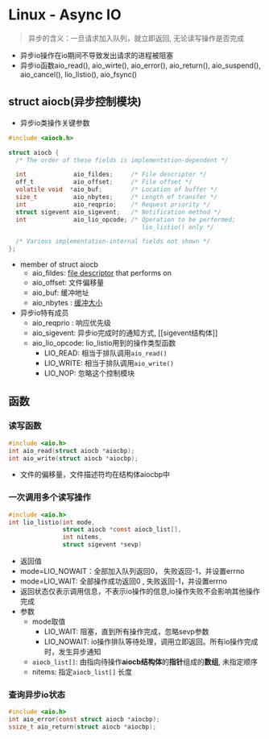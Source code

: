 # Linux - Async IO

> 异步的含义：一旦请求加入队列，就立即返回, 无论读写操作是否完成
- 异步io操作在io期间不导致发出请求的进程被阻塞
- 异步io函数aio_read(), aio_wirte(), aio_error(), aio_return(), aio_suspend(), aio_cancel(), lio_listio(), aio_fsync()

## struct aiocb(异步控制模块)

- 异步io类操作关键参数

```c
#include <aiocb.h>

struct aiocb {
  /* The order of these fields is implementation-dependent */

  int             aio_fildes;     /* File descriptor */
  off_t           aio_offset;     /* File offset */
  volatile void  *aio_buf;        /* Location of buffer */
  size_t          aio_nbytes;     /* Length of transfer */
  int             aio_reqprio;    /* Request priority */
  struct sigevent aio_sigevent;   /* Notification method */
  int             aio_lio_opcode; /* Operation to be performed;
                                     lio_listio() only */

  /* Various implementation-internal fields not shown */
};
```

- member of struct aiocb
  - aio_fildes: [file descriptor](linux-file-descriptor.md) that performs on
  - aio_offset: 文件偏移量
  - aio_buf: 缓冲地址
  - aio_nbytes : [缓冲大小](linux-io-stream.md)
- 异步io特有成员    
  - aio_reqprio : 响应优先级  
  - aio_sigevent: 异步io完成时的通知方式, [[sigevent结构体]]
  - aio_lio_opcode: lio_listio用到的操作类型函数
    - LIO_READ: 相当于排队调用`aio_read()`
    - LIO_WRITE:  相当于排队调用`aio_write()`
    - LIO_NOP: 忽略这个控制模块
  
## 函数
  
### 读写函数  
  
```c
#include <aio.h>
int aio_read(struct aiocb *aiocbp);
int aio_write(struct aiocb *aiocbp);
```

- 文件的偏移量，文件描述符均在结构体aiocbp中

### 一次调用多个读写操作

```c
#include <aio.h>
int lio_listio(int mode, 
               struct aiocb *const aiocb_list[], 
               int nitems, 
               struct sigevent *sevp)
```

-  返回值
  - mode=LIO_NOWAIT：全部加入队列返回0， 失败返回-1，并设置errno 
  - mode=LIO_WAIT: 全部操作成功返回0 , 失败返回-1，并设置errno 
  - 返回状态仅表示调用信息，不表示io操作的信息,io操作失败不会影响其他操作完成
- 参数
  - mode取值 
    - LIO_WAIT: 阻塞，直到所有操作完成，忽略sevp参数
    - LIO_NOWAIT: io操作排队等待处理，调用立即返回。所有io操作完成时，发生异步通知
  - `aiocb_list[]`: 由指向待操作**aiocb结构体**的**指针**组成的**数组**,  未指定顺序
  - nitems: 指定`aiocb_list[]` 长度
  
### 查询异步io状态

```c
#include <aio.h>
int aio_error(const struct aiocb *aiocbp);
ssize_t aio_return(struct aiocb *aiocbp);
```
